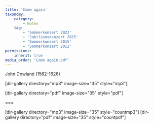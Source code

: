 ```yaml
---
title: 'Come again'
taxonomy:
    category:
        - Noten
    tag:
        - 'Sommerkonzert 2023'
        - 'Jubiläumskonzert 2025'
        - 'Sommerkonzert 2015'
        - 'Sommerkonzert 2012'
permissions:
    inherit: true
media_order: 'Come again.pdf'
---
```


John Dowland (1562-1626)

[dir-gallery directory="mp3" image-size="35" style="mp3"]

[dir-gallery directory="pdf" image-size="35" style="pdf"]

===

[dir-gallery directory="mp3" image-size="35" style="countmp3"]
[dir-gallery directory="pdf" image-size="35" style="countpdf"]